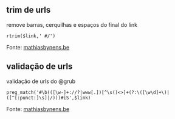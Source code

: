 ## trim de urls

remove barras, cerquilhas e espaços do final do link

```
rtrim($link,' #/')
```

Fonte: [mathiasbynens.be](https://mathiasbynens.be/demo/url-regex)

## validação de urls

validação de urls do @grub

```
preg_match('#\b(([\w-]+://?|www[.])[^\s()<>]+(?:\([\w\d]+\)|([^[:punct:]\s]|/)))#iS',$link)
```

Fonte: [mathiasbynens.be](https://mathiasbynens.be/demo/url-regex)

